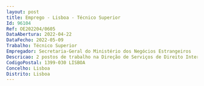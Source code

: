 ```yaml
--- 
layout: post
title: Emprego - Lisboa - Técnico Superior
Id: 96104
Ref: OE202204/0605
DataAbertura: 2022-04-22
DataFecho: 2022-05-09
Trabalho: Técnico Superior
Empregador: Secretaria-Geral do Ministério dos Negócios Estrangeiros
Descricao: 2 postos de trabalho na Direção de Serviços de Direito Interno do Departamento de Assuntos Jurídicos do Ministério dos Negócios Estrangeiros, nomeadamente para     Emissão de pareceres e elaboração de estudos sobre matérias de natureza jurídica interna    Colaboração na preparação de projetos de diploma   Representação do MNE nos processos de contencioso administrativo e em juízo.
CodigoPostal: 1399-030 LISBOA
Concelho: Lisboa
Distrito: Lisboa
--- 
```

